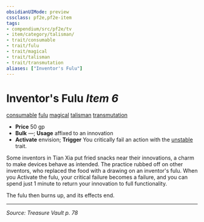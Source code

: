 ```yaml
---
obsidianUIMode: preview
cssclass: pf2e,pf2e-item
tags:
- compendium/src/pf2e/tv
- item/category/talisman/
- trait/consumable
- trait/fulu
- trait/magical
- trait/talisman
- trait/transmutation
aliases: ["Inventor's Fulu"]
---
```

# Inventor's Fulu *Item 6*  
[consumable](consumable.md "Consumable Item Trait")  [fulu](fulu-som.md "Fulu Item Trait")  [magical](magical.md "Magical Item Trait")  [talisman](talisman.md "Talisman Item Trait")  [transmutation](transmutation.md "Transmutation School Trait")  

- **Price** 50 gp
- **Bulk** —; **Usage** affixed to an innovation
- **Activate** envision; **Trigger** You critically fail an action with the [unstable](unstable-g-g.md "Unstable  Trait") trait.

Some inventors in Tian Xia put fried snacks near their innovations, a charm to make devices behave as intended. The practice rubbed off on other inventors, who replaced the food with a drawing on an inventor's fulu. When you Activate the fulu, your critical failure becomes a failure, and you can spend just 1 minute to return your innovation to full functionality.

The fulu then burns up, and its effects end.


---
*Source: Treasure Vault p. 78*
